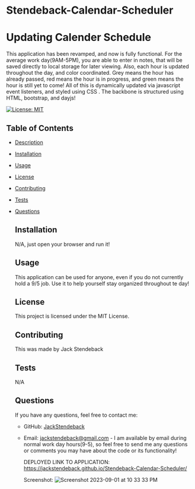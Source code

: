 # Stendeback-Calendar-Scheduler

  # Updating Calender Schedule

  This application has been revamped, and now is fully functional. For the average work day(9AM-5PM), you are able to enter in notes, that will be saved directly to local storage for later viewing. Also, each hour is updated throughout the day, and color coordinated. Grey means the hour has already passed, red means the hour is in progress, and green means the hour is still yet to come! All of this  is  dynamically updated via javascript event listeners, and styled using CSS . The backbone is structured using HTML, bootstrap, and dayjs!

  [![License: MIT](https://img.shields.io/badge/License-MIT-yellow.svg)](https://opensource.org/licenses/MIT)

  ## Table of Contents
- [Description](#description)
- [Installation](#installation)
- [Usage](#usage)
- [License](#license)
- [Contributing](#contributing)
- [Tests](#tests)
- [Questions](#questions)

  ## Installation
  N/A, just open your browser and run it!

  ## Usage
  This application can be used for anyone, even if you do not currently hold a 9/5 job. Use it to help yourself stay organized throughout te day!

  ## License
  This project is licensed under the MIT License.

  ## Contributing
  This was made by Jack Stendeback

  ## Tests
  N/A

  ## Questions
  If you have any questions, feel free to contact me:
  - GitHub: [JackStendeback](https://github.com/JackStendeback)
  - Email: jackstendeback@gmail.com
        - I am available by email during normal work day hours(9-5), so feel free to send me any questions or comments you may have about the code or its functionality!

    DEPLOYED LINK TO APPLICATION: https://jackstendeback.github.io/Stendeback-Calendar-Scheduler/

    Screenshot: ![Screenshot 2023-09-01 at 10 33 33 PM](https://github.com/JackStendeback/Stendeback-Calendar-Scheduler/assets/129129990/01548bf1-72d5-46ed-b920-afcb355e4322)


